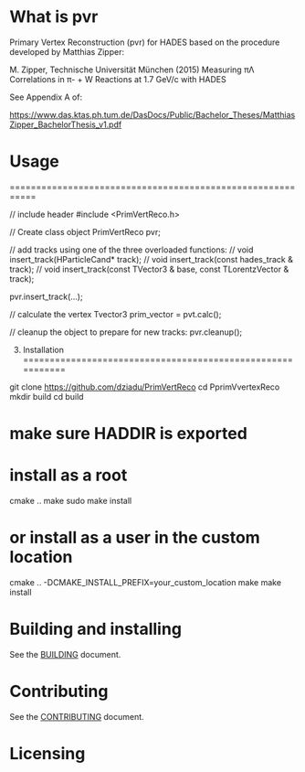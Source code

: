# What is pvr

Primary Vertex Reconstruction (pvr) for HADES based on the procedure developed by Matthias Zipper:

M. Zipper, Technische Universität München (2015)
Measuring πΛ Correlations in π- + W Reactions at 1.7 GeV/c with HADES

See Appendix A of:

https://www.das.ktas.ph.tum.de/DasDocs/Public/Bachelor_Theses/MatthiasZipper_BachelorThesis_v1.pdf


# Usage
===========================================================

// include header
#include <PrimVertReco.h>

// Create class object
PrimVertReco pvr;

// add tracks using one of the three overloaded functions:
// void insert_track(HParticleCand* track);
// void insert_track(const hades_track & track);
// void insert_track(const TVector3 & base, const TLorentzVector & track);

pvr.insert_track(...);

// calculate the vertex
Tvector3 prim_vector = pvt.calc();

// cleanup the object to prepare for new tracks:
pvr.cleanup();


3. Installation
===========================================================

git clone https://github.com/dziadu/PrimVertReco
cd PprimVvertexReco
mkdir build
cd build
# make sure HADDIR is exported

# install as a root

cmake ..
make
sudo make install

# or install as a user in the custom location

cmake .. -DCMAKE_INSTALL_PREFIX=your_custom_location
make
make install

# Building and installing

See the [BUILDING](BUILDING.md) document.

# Contributing

See the [CONTRIBUTING](CONTRIBUTING.md) document.

# Licensing

<!--
Please go to https://choosealicense.com/licenses/ and choose a license that
fits your needs. The recommended license for a project of this type is the
Boost Software License 1.0.
-->
